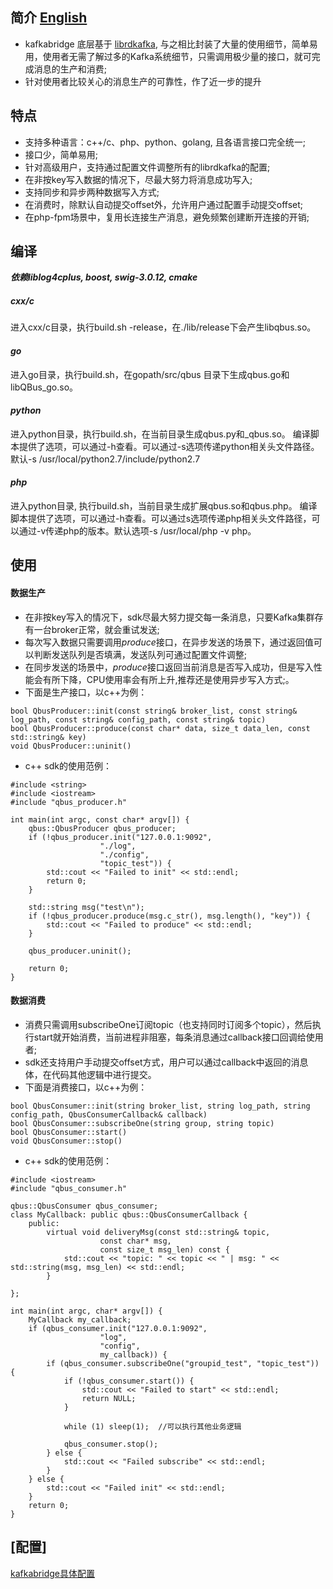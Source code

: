 ## 简介 [English](https://github.com/Qihoo360/kafkabridge/blob/master/README.md)
* kafkabridge 底层基于 [librdkafka](https://github.com/edenhill/librdkafka), 与之相比封装了大量的使用细节，简单易用，使用者无需了解过多的Kafka系统细节，只需调用极少量的接口，就可完成消息的生产和消费;
* 针对使用者比较关心的消息生产的可靠性，作了近一步的提升

## 特点
* 支持多种语言：c++/c、php、python、golang, 且各语言接口完全统一;
* 接口少，简单易用;
* 针对高级用户，支持通过配置文件调整所有的librdkafka的配置;
* 在非按key写入数据的情况下，尽最大努力将消息成功写入;
* 支持同步和异步两种数据写入方式;
* 在消费时，除默认自动提交offset外，允许用户通过配置手动提交offset;
* 在php-fpm场景中，复用长连接生产消息，避免频繁创建断开连接的开销;

## 编译

***依赖liblog4cplus, boost, swig-3.0.12, cmake***

##### *cxx/c*
 进入cxx/c目录，执行build.sh -release，在./lib/release下会产生libqbus.so。

#### *go*
进入go目录，执行build.sh，在gopath/src/qbus 目录下生成qbus.go和libQBus_go.so。

#### *python*
进入python目录，执行build.sh，在当前目录生成qbus.py和_qbus.so。
编译脚本提供了选项，可以通过-h查看。可以通过-s选项传递python相关头文件路径。默认-s /usr/local/python2.7/include/python2.7

#### *php*
进入python目录, 执行build.sh，当前目录生成扩展qbus.so和qbus.php。
编译脚本提供了选项，可以通过-h查看。可以通过s选项传递php相关头文件路径，可以通过-v传递php的版本。默认选项-s /usr/local/php -v php。


## 使用
#### 数据生产
* 在非按key写入的情况下，sdk尽最大努力提交每一条消息，只要Kafka集群存有一台broker正常，就会重试发送;
* 每次写入数据只需要调用*produce*接口，在异步发送的场景下，通过返回值可以判断发送队列是否填满，发送队列可通过配置文件调整;
* 在同步发送的场景中，*produce*接口返回当前消息是否写入成功，但是写入性能会有所下降，CPU使用率会有所上升,推荐还是使用异步写入方式;。
* 下面是生产接口，以c++为例：
~~~
bool QbusProducer::init(const string& broker_list, const string& log_path, const string& config_path, const string& topic)
bool QbusProducer::produce(const char* data, size_t data_len, const std::string& key)
void QbusProducer::uninit()
~~~
* c++ sdk的使用范例：

~~~
#include <string>
#include <iostream>
#include "qbus_producer.h"

int main(int argc, const char* argv[]) {
    qbus::QbusProducer qbus_producer;
    if (!qbus_producer.init("127.0.0.1:9092",
                    "./log",
                    "./config",
                    "topic_test")) {
        std::cout << "Failed to init" << std::endl;
        return 0;
    }

    std::string msg("test\n");
    if (!qbus_producer.produce(msg.c_str(), msg.length(), "key")) {
        std::cout << "Failed to produce" << std::endl;
    }

    qbus_producer.uninit();

    return 0;
}

~~~


#### 数据消费
* 消费只需调用subscribeOne订阅topic（也支持同时订阅多个topic），然后执行start就开始消费，当前进程非阻塞，每条消息通过callback接口回调给使用者;
* sdk还支持用户手动提交offset方式，用户可以通过callback中返回的消息体，在代码其他逻辑中进行提交。
* 下面是消费接口，以c++为例：
~~~
bool QbusConsumer::init(string broker_list, string log_path, string config_path, QbusConsumerCallback& callback)
bool QbusConsumer::subscribeOne(string group, string topic)
bool QbusConsumer::start()
void QbusConsumer::stop()
~~~

* c++ sdk的使用范例：

~~~
#include <iostream>
#include "qbus_consumer.h"

qbus::QbusConsumer qbus_consumer;
class MyCallback: public qbus::QbusConsumerCallback {
    public:
        virtual void deliveryMsg(const std::string& topic,
                    const char* msg,
                    const size_t msg_len) const {
            std::cout << "topic: " << topic << " | msg: " << std::string(msg, msg_len) << std::endl;
        }

};

int main(int argc, char* argv[]) {
    MyCallback my_callback;
    if (qbus_consumer.init("127.0.0.1:9092",
                    "log",
                    "config",
                    my_callback)) {
        if (qbus_consumer.subscribeOne("groupid_test", "topic_test")) {
            if (!qbus_consumer.start()) {
                std::cout << "Failed to start" << std::endl;
                return NULL;
            }

            while (1) sleep(1);  //可以执行其他业务逻辑

            qbus_consumer.stop();
        } else {
            std::cout << "Failed subscribe" << std::endl;
        }
    } else {
        std::cout << "Failed init" << std::endl;
    }
    return 0;
}

~~~


## [配置]
[kafkabridge具体配置](https://github.com/Qihoo360/kafkabridge/blob/master/CONFIGURATION)
